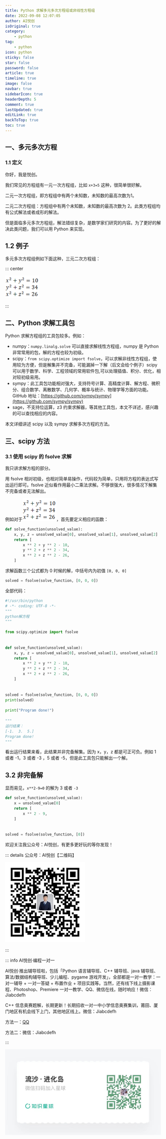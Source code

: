 ```yaml
---
title: Python 求解多元多次方程组或非线性方程组
date: 2022-09-08 12:07:05
author: AI悦创
isOriginal: true
category: 
    - python
tag:
    - python
icon: python
sticky: false
star: false
password: false
article: true
timeline: true
image: false
navbar: true
sidebarIcon: true
headerDepth: 5
comment: true
lastUpdated: true
editLink: true
backToTop: true
toc: true
---
```


## 一、多元多次方程

### 1.1 定义

你好，我是悦创。

我们常见的方程组有一元一次方程组，比如 `x+3=5` 这种，很简单很好解。

二元一次方程组，即方程组中有两个未知数，未知数的最高次数为1。

二元二次方程组：方程组中有两个未知数，未知数的最高次数为 2。此类方程组均有公式解法或者成形的解法。

但是面临多元多次方程组，解法错综复杂，是数学家们研究的内容。为了更好的解决此类问题，我们可以用 Python 来实现。

## 1.2 例子

多元多次方程组例如下面这种，三元二次方程组：

::: center

![img](./13.assets/20200224143343595.png)

:::

## 二、Python 求解工具包

Python 求解方程组的工具包较多。例如：

- numpy：`numpy.linalg.solve` 可以直接求解线性方程组，numpy 是 Python 非常常用的包，解的方程也较为初级。
- scipy：`from scipy.optimize import fsolve`，可以求解非线性方程组，使用较为方便，但是解集并不完备，可能漏掉一下解（后文会给个例子）scipy 可以用于数学、科学、工程领域的常用软件包,可以处理插值、积分、优化，相对较初级易用。
- sympy：此工具包功能相对强大，支持符号计算、高精度计算、解方程、微积分、组合数学、离散数学、几何学、概率与统计、物理学等方面的功能。GitHub 地址：[https://github.com/sympy/sympy](https://github.com/sympy/sympy)
- sage，不支持位运算，z3 约束求解器，等其他工具包，本文不详述，感兴趣的可以查找相应的内容。

本文详细讲述 scipy 以及 sympy 求解多次方程的方法。



## 三、scipy 方法

### 3.1 使用 scipy 的 fsolve 求解

我只讲求解方程的部分。

用 fsolve 相对初级，也相对简单易操作，代码较为简单，只用将方程的表达式写出运行即可。fsolve 近似看作用最小二乘法求解。不够很强大，很多情况下解集不完备或者无法解出。

例如对于![img](./13.assets/20200224143343595-20220908124300713.png)，首先要定义相应的函数：

```python
def solve_function(unsolved_value):
    x, y, z = unsolved_value[0], unsolved_value[1], unsolved_value[2]
    return [
        x ** 2 + y ** 2 - 10,
        y ** 2 + z ** 2 - 34,
        x ** 2 + z ** 2 - 26,
    ]
```

求解函数三个公式都为 0 时候的解，中括号内为初值 `[0, 0, 0]`

```python
solved = fsolve(solve_function, [0, 0, 0])
```

全部代码：

```python
#!/usr/bin/python
# -*- coding: UTF-8 -*-
"""
python解方程
"""

from scipy.optimize import fsolve


def solve_function(unsolved_value):
    x, y, z = unsolved_value[0], unsolved_value[1], unsolved_value[2]
    return [
        x ** 2 + y ** 2 - 10,
        y ** 2 + z ** 2 - 34,
        x ** 2 + z ** 2 - 26,
    ]


solved = fsolve(solve_function, [0, 0, 0])
print(solved)

print("Program done!")

"""
运行结果：
[-1.  3.  5.]
Program done!
"""
```

看出运行结果来看，此结果并非完备解集。因为 x，y，z 都是可正可负。例如 1 或者 -1，3 或者 -3 ，5 或者 -5，但是此工具包只能解出一个解。

## 3.2 非完备解

显而易见，`x**2-9=0` 的解为 3 或者 `-3`

```python
def solve_function(unsolved_value):
    x = unsolved_value[0]
    return [
        x ** 2 - 9,
    ]


solved = fsolve(solve_function, [0])
```











欢迎关注我公众号：AI悦创，有更多更好玩的等你发现！

::: details 公众号：AI悦创【二维码】

![](/gzh.jpg)

:::

::: info AI悦创·编程一对一

AI悦创·推出辅导班啦，包括「Python 语言辅导班、C++ 辅导班、java 辅导班、算法/数据结构辅导班、少儿编程、pygame 游戏开发」，全部都是一对一教学：一对一辅导 + 一对一答疑 + 布置作业 + 项目实践等。当然，还有线下线上摄影课程、Photoshop、Premiere 一对一教学、QQ、微信在线，随时响应！微信：Jiabcdefh

C++ 信息奥赛题解，长期更新！长期招收一对一中小学信息奥赛集训，莆田、厦门地区有机会线下上门，其他地区线上。微信：Jiabcdefh

方法一：[QQ](http://wpa.qq.com/msgrd?v=3&uin=1432803776&site=qq&menu=yes)

方法二：微信：Jiabcdefh

:::

![](/zsxq.jpg)
